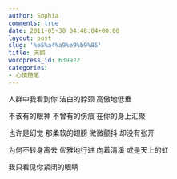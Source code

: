 ```yaml
---
author: Sophia
comments: true
date: 2011-05-30 04:48:04+00:00
layout: post
slug: '%e5%a4%a9%e9%b9%85'
title: 天鹅
wordpress_id: 639922
categories:
- 心情随笔
---
```


人群中我看到你
洁白的脖颈
高傲地低垂

不该有的眼神
不曾有的伤痕
在你的身上汇聚

也许是幻觉
那柔软的翅膀
微微颤抖
却没有张开

为何不转身离去
优雅地行进
向着清溪
或是天上的虹

我只看见你紧闭的眼睛
